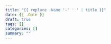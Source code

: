 ```yaml
---
title: "{{ replace .Name '-' ' ' | title }}"
date: {{ .Date }}
draft: true
tags: []
categories: []
summary: ""
---
```

